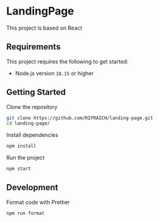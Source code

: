 # LandingPage

This project is based on React

## Requirements

This project requires the following to get started:
- Node.js version `18.15` or higher

## Getting Started

Clone the repository
```bash
git clone https://github.com/RIFRAICH/landing-page.git
cd landing-page/
```

Install dependencies
```bash
npm install
```

Run the project
```bash
npm start
```

## Development

Format code with Prettier
```bash
npm run format
```
